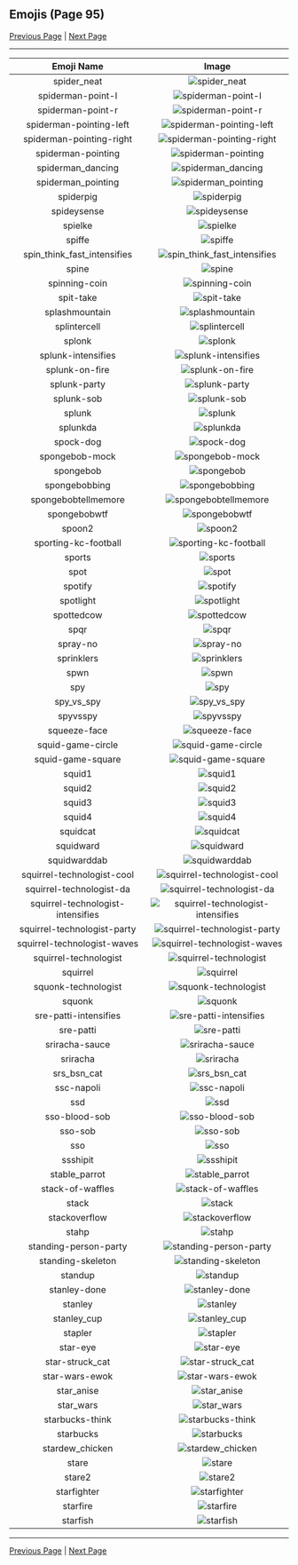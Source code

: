 
## Emojis (Page 95)

[Previous Page](/docs/hc/page-s-0094.md)
  | [Next Page](/docs/hc/page-s-0096.md)

<hr />

|Emoji Name|Image|
| :-: | :-: |
|spider_neat| ![spider_neat](/emojis/hc/spider_neat.gif)|
|spiderman-point-l| ![spiderman-point-l](/emojis/hc/spiderman-point-l.png)|
|spiderman-point-r| ![spiderman-point-r](/emojis/hc/spiderman-point-r.png)|
|spiderman-pointing-left| ![spiderman-pointing-left](/emojis/hc/spiderman-pointing-left.gif)|
|spiderman-pointing-right| ![spiderman-pointing-right](/emojis/hc/spiderman-pointing-right.gif)|
|spiderman-pointing| ![spiderman-pointing](/emojis/hc/spiderman-pointing.png)|
|spiderman_dancing| ![spiderman_dancing](/emojis/hc/spiderman_dancing.gif)|
|spiderman_pointing| ![spiderman_pointing](/emojis/hc/spiderman_pointing.png)|
|spiderpig| ![spiderpig](/emojis/hc/spiderpig.gif)|
|spideysense| ![spideysense](/emojis/hc/spideysense.png)|
|spielke| ![spielke](/emojis/hc/spielke.png)|
|spiffe| ![spiffe](/emojis/hc/spiffe.png)|
|spin_think_fast_intensifies| ![spin_think_fast_intensifies](/emojis/hc/spin_think_fast_intensifies.gif)|
|spine| ![spine](/emojis/hc/spine.png)|
|spinning-coin| ![spinning-coin](/emojis/hc/spinning-coin.gif)|
|spit-take| ![spit-take](/emojis/hc/spit-take.gif)|
|splashmountain| ![splashmountain](/emojis/hc/splashmountain.png)|
|splintercell| ![splintercell](/emojis/hc/splintercell.png)|
|splonk| ![splonk](/emojis/hc/splonk.png)|
|splunk-intensifies| ![splunk-intensifies](/emojis/hc/splunk-intensifies.gif)|
|splunk-on-fire| ![splunk-on-fire](/emojis/hc/splunk-on-fire.gif)|
|splunk-party| ![splunk-party](/emojis/hc/splunk-party.gif)|
|splunk-sob| ![splunk-sob](/emojis/hc/splunk-sob.png)|
|splunk| ![splunk](/emojis/hc/splunk.png)|
|splunkda| ![splunkda](/emojis/hc/splunkda.png)|
|spock-dog| ![spock-dog](/emojis/hc/spock-dog.png)|
|spongebob-mock| ![spongebob-mock](/emojis/hc/spongebob-mock.png)|
|spongebob| ![spongebob](/emojis/hc/spongebob.png)|
|spongebobbing| ![spongebobbing](/emojis/hc/spongebobbing.gif)|
|spongebobtellmemore| ![spongebobtellmemore](/emojis/hc/spongebobtellmemore.jpg)|
|spongebobwtf| ![spongebobwtf](/emojis/hc/spongebobwtf.jpg)|
|spoon2| ![spoon2](/emojis/hc/spoon2.jpg)|
|sporting-kc-football| ![sporting-kc-football](/emojis/hc/sporting-kc-football.png)|
|sports| ![sports](/emojis/hc/sports.png)|
|spot| ![spot](/emojis/hc/spot.gif)|
|spotify| ![spotify](/emojis/hc/spotify.png)|
|spotlight| ![spotlight](/emojis/hc/spotlight.png)|
|spottedcow| ![spottedcow](/emojis/hc/spottedcow.jpg)|
|spqr| ![spqr](/emojis/hc/spqr.png)|
|spray-no| ![spray-no](/emojis/hc/spray-no.gif)|
|sprinklers| ![sprinklers](/emojis/hc/sprinklers.gif)|
|spwn| ![spwn](/emojis/hc/spwn.png)|
|spy| ![spy](/emojis/hc/spy.png)|
|spy_vs_spy| ![spy_vs_spy](/emojis/hc/spy_vs_spy.png)|
|spyvsspy| ![spyvsspy](/emojis/hc/spyvsspy.png)|
|squeeze-face| ![squeeze-face](/emojis/hc/squeeze-face.png)|
|squid-game-circle| ![squid-game-circle](/emojis/hc/squid-game-circle.png)|
|squid-game-square| ![squid-game-square](/emojis/hc/squid-game-square.png)|
|squid1| ![squid1](/emojis/hc/squid1.png)|
|squid2| ![squid2](/emojis/hc/squid2.png)|
|squid3| ![squid3](/emojis/hc/squid3.png)|
|squid4| ![squid4](/emojis/hc/squid4.png)|
|squidcat| ![squidcat](/emojis/hc/squidcat.png)|
|squidward| ![squidward](/emojis/hc/squidward.gif)|
|squidwarddab| ![squidwarddab](/emojis/hc/squidwarddab.png)|
|squirrel-technologist-cool| ![squirrel-technologist-cool](/emojis/hc/squirrel-technologist-cool.png)|
|squirrel-technologist-da| ![squirrel-technologist-da](/emojis/hc/squirrel-technologist-da.png)|
|squirrel-technologist-intensifies| ![squirrel-technologist-intensifies](/emojis/hc/squirrel-technologist-intensifies.gif)|
|squirrel-technologist-party| ![squirrel-technologist-party](/emojis/hc/squirrel-technologist-party.gif)|
|squirrel-technologist-waves| ![squirrel-technologist-waves](/emojis/hc/squirrel-technologist-waves.gif)|
|squirrel-technologist| ![squirrel-technologist](/emojis/hc/squirrel-technologist.png)|
|squirrel| ![squirrel](/emojis/hc/squirrel.png)|
|squonk-technologist| ![squonk-technologist](/emojis/hc/squonk-technologist.png)|
|squonk| ![squonk](/emojis/hc/squonk.png)|
|sre-patti-intensifies| ![sre-patti-intensifies](/emojis/hc/sre-patti-intensifies.gif)|
|sre-patti| ![sre-patti](/emojis/hc/sre-patti.png)|
|sriracha-sauce| ![sriracha-sauce](/emojis/hc/sriracha-sauce.png)|
|sriracha| ![sriracha](/emojis/hc/sriracha.jpg)|
|srs_bsn_cat| ![srs_bsn_cat](/emojis/hc/srs_bsn_cat.png)|
|ssc-napoli| ![ssc-napoli](/emojis/hc/ssc-napoli.png)|
|ssd| ![ssd](/emojis/hc/ssd.jpg)|
|sso-blood-sob| ![sso-blood-sob](/emojis/hc/sso-blood-sob.png)|
|sso-sob| ![sso-sob](/emojis/hc/sso-sob.png)|
|sso| ![sso](/emojis/hc/sso.png)|
|ssshipit| ![ssshipit](/emojis/hc/ssshipit.png)|
|stable_parrot| ![stable_parrot](/emojis/hc/stable_parrot.gif)|
|stack-of-waffles| ![stack-of-waffles](/emojis/hc/stack-of-waffles.gif)|
|stack| ![stack](/emojis/hc/stack.png)|
|stackoverflow| ![stackoverflow](/emojis/hc/stackoverflow.png)|
|stahp| ![stahp](/emojis/hc/stahp.jpg)|
|standing-person-party| ![standing-person-party](/emojis/hc/standing-person-party.gif)|
|standing-skeleton| ![standing-skeleton](/emojis/hc/standing-skeleton.png)|
|standup| ![standup](/emojis/hc/standup.gif)|
|stanley-done| ![stanley-done](/emojis/hc/stanley-done.gif)|
|stanley| ![stanley](/emojis/hc/stanley.png)|
|stanley_cup| ![stanley_cup](/emojis/hc/stanley_cup.png)|
|stapler| ![stapler](/emojis/hc/stapler.png)|
|star-eye| ![star-eye](/emojis/hc/star-eye.png)|
|star-struck_cat| ![star-struck_cat](/emojis/hc/star-struck_cat.png)|
|star-wars-ewok| ![star-wars-ewok](/emojis/hc/star-wars-ewok.png)|
|star_anise| ![star_anise](/emojis/hc/star_anise.jpg)|
|star_wars| ![star_wars](/emojis/hc/star_wars.png)|
|starbucks-think| ![starbucks-think](/emojis/hc/starbucks-think.png)|
|starbucks| ![starbucks](/emojis/hc/starbucks.png)|
|stardew_chicken| ![stardew_chicken](/emojis/hc/stardew_chicken.png)|
|stare| ![stare](/emojis/hc/stare.png)|
|stare2| ![stare2](/emojis/hc/stare2.gif)|
|starfighter| ![starfighter](/emojis/hc/starfighter.png)|
|starfire| ![starfire](/emojis/hc/starfire.gif)|
|starfish| ![starfish](/emojis/hc/starfish.jpg)|

<hr/>

[Previous Page](/docs/hc/page-s-0094.md)
  | [Next Page](/docs/hc/page-s-0096.md)
